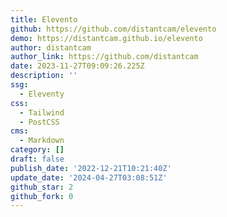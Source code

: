 ```yaml
---
title: Elevento
github: https://github.com/distantcam/elevento
demo: https://distantcam.github.io/elevento
author: distantcam
author_link: https://github.com/distantcam
date: 2023-11-27T09:09:26.225Z
description: ''
ssg:
  - Eleventy
css:
  - Tailwind
  - PostCSS
cms:
  - Markdown
category: []
draft: false
publish_date: '2022-12-21T10:21:40Z'
update_date: '2024-04-27T03:08:51Z'
github_star: 2
github_fork: 0
---
```

